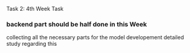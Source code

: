 Task 2: 4th Week Task
### backend part should be half done in this Week
collecting all the necessary parts for the model developement 
detailed study regarding this 
